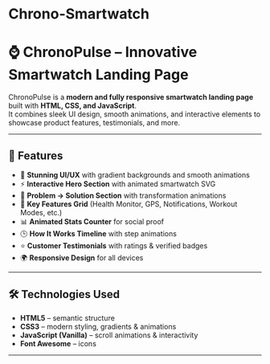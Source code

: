 # Chrono-Smartwatch
# ⌚ ChronoPulse – Innovative Smartwatch Landing Page



ChronoPulse is a **modern and fully responsive smartwatch landing page** built with **HTML, CSS, and JavaScript**.  
It combines sleek UI design, smooth animations, and interactive elements to showcase product features, testimonials, and more.  

---

## 🚀 Features
- 🎨 **Stunning UI/UX** with gradient backgrounds and smooth animations  
- ⚡ **Interactive Hero Section** with animated smartwatch SVG  
- 🧩 **Problem → Solution Section** with transformation animations  
- 🔑 **Key Features Grid** (Health Monitor, GPS, Notifications, Workout Modes, etc.)  
- 📊 **Animated Stats Counter** for social proof  
- 🕒 **How It Works Timeline** with step animations  
- ⭐ **Customer Testimonials** with ratings & verified badges  
- 🌍 **Responsive Design** for all devices  

---

## 🛠️ Technologies Used
- **HTML5** – semantic structure  
- **CSS3** – modern styling, gradients & animations  
- **JavaScript (Vanilla)** – scroll animations & interactivity  
- **Font Awesome** – icons  

---



